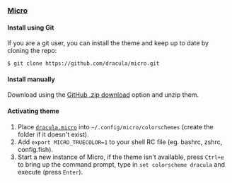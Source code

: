 ### [Micro](https://github.com/zyedidia/micro)

#### Install using Git

If you are a git user, you can install the theme and keep up to date by cloning the repo:

    $ git clone https://github.com/dracula/micro.git

#### Install manually

Download using the [GitHub .zip download](https://github.com/dracula/micro/archive/master.zip) option and unzip them.

#### Activating theme

1. Place [`dracula.micro`](./dracula.micro) into `~/.config/micro/colorschemes` (create the folder if it doesn't exist).
2. Add `export MICRO_TRUECOLOR=1` to your shell RC file (eg. bashrc, zshrc, config.fish).
3. Start a new instance of Micro, if the theme isn't available, press `Ctrl+e` to bring up the command prompt, type in `set colorscheme dracula` and execute (press `Enter`).